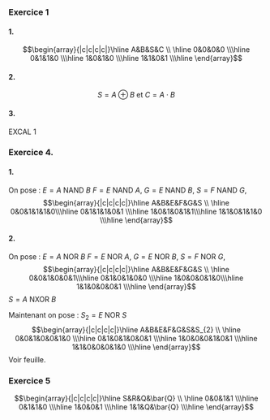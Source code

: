 ### Exercice 1
#### 1.
$$\begin{array}{|c|c|c|c|}\hline 
A&B&S&C \\ \hline
0&0&0&0 \\\hline
0&1&1&0 \\\hline
1&0&1&0 \\\hline
1&1&0&1 \\\hline
\end{array}$$

#### 2.
$$S = A \oplus B \text{ et } C = A \cdot B $$

#### 3.
EXCAL 1

### Exercice 4.
#### 1.
On pose :
$E = A \text{ NAND }B$
$F = E \text{ NAND }A$, 
$G = E \text{ NAND }B$, 
$S = F \text{ NAND } G$,
$$\begin{array}{|c|c|c|c|}\hline 
A&B&E&F&G&S \\ \hline
0&0&1&1&1&0\\\hline
0&1&1&1&0&1 \\\hline
1&0&1&0&1&1\\\hline
1&1&0&1&1&0 \\\hline
\end{array}$$
 
#### 2.
On pose :
$E = A \text{ NOR }B$
$F = E \text{ NOR }A$, 
$G = E \text{ NOR }B$, 
$S = F \text{ NOR } G$,
$$\begin{array}{|c|c|c|c|}\hline 
A&B&E&F&G&S \\ \hline
0&0&1&0&0&1\\\hline
0&1&0&1&0&0 \\\hline
1&0&0&0&1&0\\\hline
1&1&0&0&0&1 \\\hline
\end{array}$$
 $S = A \text{ NXOR }B$

Maintenant on pose : $S_{2} = E \text{ NOR }S$
$$\begin{array}{|c|c|c|c|}\hline 
A&B&E&F&G&S&S_{2} \\ \hline
0&0&1&0&0&1&0 \\\hline
0&1&0&1&0&0&1 \\\hline
1&0&0&0&1&0&1 \\\hline
1&1&0&0&0&1&0  \\\hline
\end{array}$$
Voir feuille.

### Exercice 5
$$\begin{array}{|c|c|c|c|}\hline 
S&R&Q&\bar{Q} \\ \hline
0&0&1&1 \\\hline
0&1&1&0 \\\hline
1&0&0&1 \\\hline
1&1&Q&\bar{Q}  \\\hline
\end{array}$$
